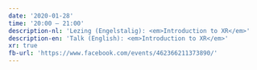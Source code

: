 ```yaml
---
date: '2020-01-28'
time: '20:00 – 21:00'
description-nl: 'Lezing (Engelstalig): <em>Introduction to XR</em>'
description-en: 'Talk (English): <em>Introduction to XR</em>'
xr: true
fb-url: 'https://www.facebook.com/events/462366211373890/'
---
```

